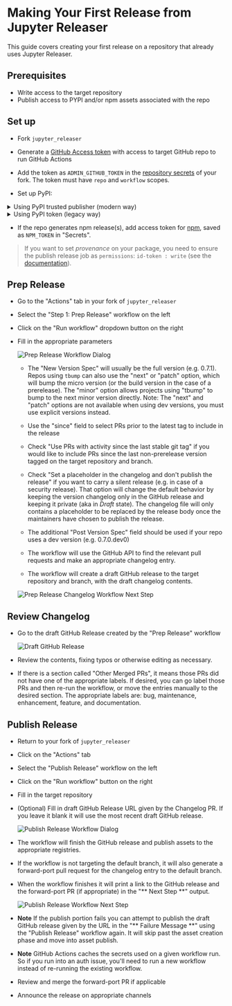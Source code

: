 # Making Your First Release from Jupyter Releaser

This guide covers creating your first release on a repository that
already uses Jupyter Releaser.

## Prerequisites

- Write access to the target repository
- Publish access to PYPI and/or npm assets associated with the repo

## Set up

- Fork `jupyter_releaser`

- Generate a [GitHub Access token](https://docs.github.com/en/github/authenticating-to-github/creating-a-personal-access-token) with access to target GitHub repo to run GitHub Actions

- Add the token as `ADMIN_GITHUB_TOKEN` in the [repository secrets](https://docs.github.com/en/actions/reference/encrypted-secrets#creating-encrypted-secrets-for-a-repository) of your fork. The token must have `repo` and `workflow` scopes.

- Set up PyPI:

<details><summary>Using PyPI trusted publisher (modern way)</summary>

- Set up your PyPI project by [adding a trusted publisher](https://docs.pypi.org/trusted-publishers/adding-a-publisher/)
  - if you use the example workflows, the _workflow name_ is `publish-release.yml` (or `full-release.yml`) and the
    _environment_ should be left blank.
- Ensure the publish release job as `permissions`: `id-token : write` (see the [documentation](https://docs.pypi.org/trusted-publishers/using-a-publisher/))

</details>

<details><summary>Using PyPI token (legacy way)</summary>

- If the repo generates PyPI release(s), create a scoped PyPI [token](https://packaging.python.org/guides/publishing-package-distribution-releases-using-github-actions-ci-cd-workflows/#saving-credentials-on-github). We recommend using a scoped token for security reasons.

- You can store the token as `PYPI_TOKEN` in your fork's `Secrets`.

  - Advanced usage: if you are releasing multiple repos, you can create a secret named `PYPI_TOKEN_MAP` instead of `PYPI_TOKEN` that is formatted as follows:

    ```text
    owner1/repo1,token1
    owner2/repo2,token2
    ```

    If you have multiple Python packages in the same repository, you can point to them as follows:

    ```text
    owner1/repo1/path/to/package1,token1
    owner1/repo1/path/to/package2,token2
    ```

</details>

- If the repo generates npm release(s), add access token for [npm](https://docs.npmjs.com/creating-and-viewing-access-tokens), saved as `NPM_TOKEN` in "Secrets".

> If you want to set _provenance_ on your package, you need to ensure the publish release job as `permissions`: `id-token : write` (see the [documentation](https://docs.npmjs.com/generating-provenance-statements#publishing-packages-with-provenance-via-github-actions)).

## Prep Release

- Go to the "Actions" tab in your fork of `jupyter_releaser`

- Select the "Step 1: Prep Release" workflow on the left

- Click on the "Run workflow" dropdown button on the right

- Fill in the appropriate parameters

  ![Prep Release Workflow Dialog](../images/prep_release.png)

  - The "New Version Spec" will usually be the full version (e.g. 0.7.1). Repos using `tbump` can also use the "next" or "patch"
    option, which will bump the micro version (or the build version in the case of a prerelease). The "minor" option allows projects using "tbump" to bump
    to the next minor version directly. Note: The "next" and "patch" options
    are not available when using dev versions, you must use explicit versions
    instead.

  - Use the "since" field to select PRs prior to the latest tag to include in the release

  - Check "Use PRs with activity since the last stable git tag" if you would like to include PRs since the last non-prerelease version tagged on the target repository and branch.

  - Check "Set a placeholder in the changelog and don't publish the release" if
    you want to carry a silent release (e.g. in case of a security release).
    That option will change the default behavior by keeping the version
    changelog only in the GitHub release and keeping it private (aka in _Draft_
    state). The changelog file will only contains a placeholder to be replaced
    by the release body once the maintainers have chosen to publish the release.

  - The additional "Post Version Spec" field should be used if your repo uses a dev version (e.g. 0.7.0.dev0)

  - The workflow will use the GitHub API to find the relevant pull requests and make an appropriate changelog entry.

  - The workflow will create a draft GitHub release to the target
    repository and branch, with the draft changelog contents.

  ![Prep Release Changelog Workflow Next Step](../images/prep_release_next_step.png)

## Review Changelog

- Go to the draft GitHub Release created by the "Prep Release" workflow

  ![Draft GitHub Release](../images/draft_github_release.png)

- Review the contents, fixing typos or otherwise editing as necessary.

- If there is a section called "Other Merged PRs", it means those PRs did not have one of the appropriate labels. If desired, you can go label those PRs and then re-run the workflow, or move the entries manually to the desired section. The appropriate labels are: bug, maintenance, enhancement, feature, and documentation.

## Publish Release

- Return to your fork of `jupyter_releaser`

- Click on the "Actions" tab

- Select the "Publish Release" workflow on the left

- Click on the "Run workflow" button on the right

- Fill in the target repository

- (Optional) Fill in draft GitHub Release URL given by the Changelog PR.
  If you leave it blank it will use the most recent draft GitHub release.

  ![Publish Release Workflow Dialog](../images/publish_release.png)

- The workflow will finish the GitHub release and publish assets to the appropriate registries.

- If the workflow is not targeting the default branch, it will also generate a forward-port pull request for the changelog entry to the default branch.

- When the workflow finishes it will print a link to the GitHub release and the forward-port PR (if appropriate) in the "\*\* Next Step \*\*" output.

  ![Publish Release Workflow Next Step](../images/publish_release_next_step.png)

- **Note** If the publish portion fails you can attempt to publish the draft GitHub release given by the URL in the "\*\* Failure Message \*\*" using the "Publish Release" workflow again. It will skip past the asset creation phase
  and move into asset publish.

- **Note** GitHub Actions caches the secrets used on a given workflow run. So if you run into an auth issue, you'll
  need to run a new workflow instead of re-running the existing workflow.

- Review and merge the forward-port PR if applicable

- Announce the release on appropriate channels
